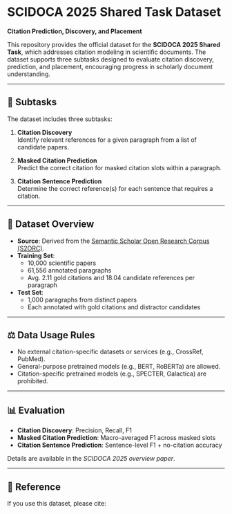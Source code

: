 # SCIDOCA 2025 Shared Task Dataset
**Citation Prediction, Discovery, and Placement**

This repository provides the official dataset for the **SCIDOCA 2025 Shared Task**, which addresses citation modeling in scientific documents. The dataset supports three subtasks designed to evaluate citation discovery, prediction, and placement, encouraging progress in scholarly document understanding.

---

## 📌 Subtasks
The dataset includes three subtasks:

1. **Citation Discovery**  
   Identify relevant references for a given paragraph from a list of candidate papers.  

2. **Masked Citation Prediction**  
   Predict the correct citation for masked citation slots within a paragraph.  

3. **Citation Sentence Prediction**  
   Determine the correct reference(s) for each sentence that requires a citation.  

---

## 📂 Dataset Overview
- **Source**: Derived from the [Semantic Scholar Open Research Corpus (S2ORC)](https://allenai.org/data/s2orc).  
- **Training Set**:
  - 10,000 scientific papers  
  - 61,556 annotated paragraphs  
  - Avg. 2.11 gold citations and 18.04 candidate references per paragraph  
- **Test Set**:
  - 1,000 paragraphs from distinct papers  
  - Each annotated with gold citations and distractor candidates  

---

## ⚖️ Data Usage Rules
- No external citation-specific datasets or services (e.g., CrossRef, PubMed).  
- General-purpose pretrained models (e.g., BERT, RoBERTa) are allowed.  
- Citation-specific pretrained models (e.g., SPECTER, Galactica) are prohibited.  

---

## 📊 Evaluation
- **Citation Discovery**: Precision, Recall, F1  
- **Masked Citation Prediction**: Macro-averaged F1 across masked slots  
- **Citation Sentence Prediction**: Sentence-level F1 + no-citation accuracy  

Details are available in the *SCIDOCA 2025 overview paper*.  

---

## 🔗 Reference
If you use this dataset, please cite: 
